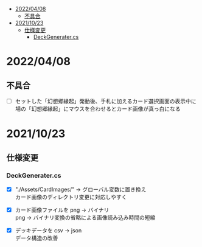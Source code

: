 - [2022/04/08](#20220408)
  - [不具合](#不具合)
- [2021/10/23](#20211023)
  - [仕様変更](#仕様変更)
    - [DeckGenerater.cs](#deckgeneratercs)

# 2022/04/08

## 不具合

- [ ] セットした「幻想郷縁起」発動後、手札に加えるカード選択画面の表示中に場の「幻想郷縁起」にマウスを合わせるとカード画像が真っ白になる  

# 2021/10/23

## 仕様変更

### DeckGenerater.cs

- [x] "./Assets/CardImages/" → グローバル変数に置き換え  
    カード画像のディレクトリ変更に対応しやすく

- [x] カード画像ファイルを png → バイナリ  
    png → バイナリ変換の省略による画像読み込み時間の短縮

- [x] デッキデータを csv → json  
    データ構造の改善
